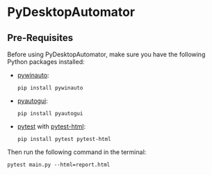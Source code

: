 # PyDesktopAutomator

## Pre-Requisites

Before using PyDesktopAutomator, make sure you have the following Python packages installed:

- [pywinauto](https://pypi.org/project/pywinauto/):
  ```shell
  pip install pywinauto
- [pyautogui](https://pypi.org/project/PyAutoGUI/):
  ```shell
  pip install pyautogui
- [pytest](https://pypi.org/project/pytest/) with [pytest-html](https://pypi.org/project/pytest-html/):
  ```shell
  pip install pytest pytest-html

Then run the following command in the terminal:
```shell
pytest main.py --html=report.html  
